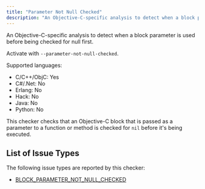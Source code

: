 ```yaml
---
title: "Parameter Not Null Checked"
description: "An Objective-C-specific analysis to detect when a block parameter is used before being checked for null first."
---
```


An Objective-C-specific analysis to detect when a block parameter is used before being checked for null first.

Activate with `--parameter-not-null-checked`.

Supported languages:
- C/C++/ObjC: Yes
- C#/.Net: No
- Erlang: No
- Hack: No
- Java: No
- Python: No

This checker checks that an Objective-C block that is passed as a parameter
to a function or method is checked for `nil` before it's being executed.


## List of Issue Types

The following issue types are reported by this checker:
- [BLOCK_PARAMETER_NOT_NULL_CHECKED](/docs/next/all-issue-types#block_parameter_not_null_checked)
